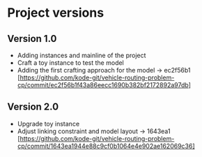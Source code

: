 # Project versions

## Version 1.0
- Adding instances and mainline of the project
- Craft a toy instance to test the model
- Adding the first crafting approach for the model -> ec2f56b1 [https://github.com/kode-git/vehicle-routing-problem-cp/commit/ec2f56b1f43a86eecc1690b382bf2172892a97db]

## Version 2.0
- Upgrade toy instance
- Adjust linking constraint and model layout -> 1643ea1 [https://github.com/kode-git/vehicle-routing-problem-cp/commit/1643ea1944e88c9cf0b1064e4e902ae162069c36]

